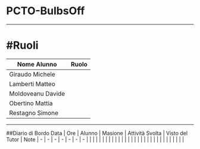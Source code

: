 # PCTO-BulbsOff

----------------------------

# #Ruoli
Nome Alunno | Ruolo
| - | - |
| Giraudo Michele | 
| Lamberti Matteo | 
| Moldoveanu Davide | 
| Obertino Mattia | 
| Restagno Simone | 

----------------------------

##Diario di Bordo
Data | Ore | Alunno | Masione | Attività Svolta | Visto del Tutor | Note
| - | - | - | - | - | - | - |
| | | | | |
| | | | | |
| | | | | |
| | | | | |
| | | | | |
